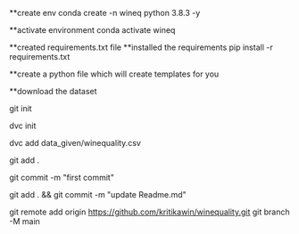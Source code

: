 **create env
conda create -n wineq python 3.8.3 -y

**activate environment
conda activate wineq

**created requirements.txt file
**installed the requirements
pip install -r requirements.txt

**create a python file which will create templates for you

**download the dataset

git init

dvc init

dvc add data_given/winequality.csv

git add .

git commit -m "first commit"

git add . && git commit -m "update Readme.md"

git remote add origin https://github.com/kritikawin/winequality.git
git branch -M main
